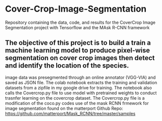 # Cover-Crop-Image-Segmentation
Repository containing the data, code, and results for the CoverCrop Image Segmentation project with Tensorflow and the MAsk R-CNN framework

## The objective of this project is to build a train a machine learning model to produce pixel-wise segmentation on cover crop images then detect and identify the location of the species.

image data was presegmented through an online annotator (VGG-VIA) and saved as JSON file. 
The colab notebook extracts the training and validation datasets from a zipfile in my google drive for training.
The notebook also calls the Covercrop.py file to use model with pretrained weights to conduct trasnfer learning on the covercrop dataset.
The Covercrop.py file is a modification of the coco.py codes use of the mask RCNN frmework for image segmentation found on the matterport Github Repo: https://github.com/matterport/Mask_RCNN/tree/master/samples
